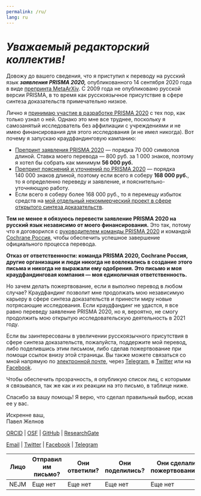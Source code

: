 ```yaml
---
permalink: /ru/
lang: ru
---
```


# _Уважаемый редакторский коллектив!_

Довожу до вашего сведения, что я приступил к переводу на русский язык _**заявления PRISMA 2020,**_ опубликованного 14 сентября 2020 года в виде [препринта MetaArXiv](https://doi.org/10.31222/osf.io/v7gm2). С 2009 года не опубликовано русской версии PRISMA, в то время как русскоязычное присутствие в сфере синтеза доказательств примечательно низкое.

Лично я [принимаю участие в разработке PRISMA 2020](https://doi.org/10.17605/OSF.IO/MKCB5) с тех пор, как только узнал о ней. Однако это мне все труднее, поскольку я самозанятый исследователь без аффилиации с учреждениями и не имею финансирования для этого исследования (и не имел никогда). Вот почему я запускаю краудфандинговую кампанию:

* [Препринт заявления PRISMA 2020](https://doi.org/10.31222/osf.io/v7gm2) — порядка 70&nbsp;000 символов длиной. Ставка моего перевода —  800&nbsp;руб. за 1&nbsp;000 знаков, поэтому я хотел бы собрать как минимум **56&nbsp;000&nbsp;руб.**
* [Препринт пояснений и уточнений по PRISMA 2020](https://doi.org/10.31222/osf.io/gwdhk) — порядка 140&nbsp;000 знаков длиной, поэтому если всего я соберу **168&nbsp;000&nbsp;руб.**, то я определенно переведу и заявление, и пояснительно-уточняющую работу.
* Если всего я соберу более 168&nbsp;000&nbsp;руб., то я перемещу избыток средств на [мой отдельный некоммерческий проект в сфере открытого синтеза доказательств](https://zheln.com).

**Тем не менее я обязуюсь перевести заявление PRISMA 2020 на русский язык независимо от моего финансирования.** Это так, потому что я договорился с [руководителем команды PRISMA 2020](https://twitter.com/mjpages) и командой [Cochrane Россия](https://russia.cochrane.org), чтобы обеспечить успешное завершение официального процесса перевода.

**Отказ от ответственности: команда PRISMA 2020, Cochrane Россия, другие организации и люди никогда не вовлекались в создание этого письма и никогда не выражали ему одобрения. Это письмо и моя краудфандинговая компания — моя единоличная ответственность.**

Но зачем делать пожертвование, если я выполню перевод в любом случае? Краудфандинг позволит мне продолжать мою независимую карьеру в сфере синтеза доказательств и принести миру новые потрясающие исследования. Если краудфандинг не удастся, я все равно переведу заявление PRISMA 2020, но я, вероятно, не смогу продолжить мою открытую исследовательскую деятельность в 2021 году.

Если вы заинтересованы в увеличении русскоязычного присутствия в сфере синтеза доказательств, пожалуйста, поддержите мой перевод, либо поделившись этим письмом, либо сделав пожертвование при помощи ссылок внизу этой страницы. Вы также можете связаться со мной напрямую по [электронной почте](mailto:pavel@zheln.com), через [Telegram](https://t.me/drzhelnov), в [Twitter](https://twitter.com/drzhelnov) или на [Facebook](https://facebook.com/drzhelnov). 

Чтобы обеспечить прозрачность, я опубликую список лиц, с которыми я связывался, так же как и их реакции на это письмо, в таблице ниже.

Спасибо за вашу помощь! Я верю, что сделал правильный выбор, искав ее у вас.

Искренне ваш,
<br>
Павел Желнов

[ORCID](https://orcid.org/0000-0003-2767-5123) | [OSF](https://osf.io/9c83x) | [GitHub](https://github.com/pussiatoday) | [ResearchGate](https://researchgate.net/profile/Pavel_Zhelnov)

[Email](mailto:pavel@zheln.com) | [Twitter](https://twitter.com/drzhelnov) | [Facebook](https://facebook.com/drzhelnov) | [Telegram](https://t.me/drzhelnov)

| Лицо | Отправил им письмо? | Они ответили? | Они поделились? | Они сделали пожертвование? |
|---|---|---|---|---|
| NEJM | Еще нет | Еще нет | Еще нет | Еще нет |

